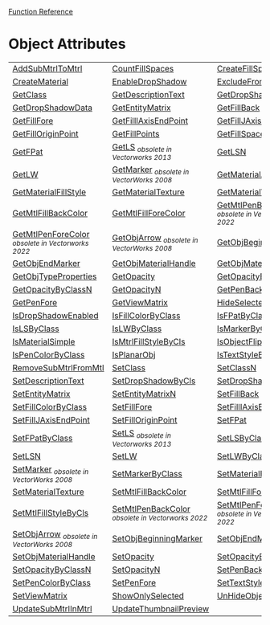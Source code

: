 [Function Reference](../README.md)

# Object Attributes
| | | |
|---|---|---|
| [AddSubMtrlToMtrl](../Functions/AddSubMtrlToMtrl.md) | [CountFillSpaces](../Functions/CountFillSpaces.md) | [CreateFillSpace](../Functions/CreateFillSpace.md) |
| [CreateMaterial](../Functions/CreateMaterial.md) | [EnableDropShadow](../Functions/EnableDropShadow.md) | [ExcludeFromDataVis](../Functions/ExcludeFromDataVis.md) |
| [GetClass](../Functions/GetClass.md) | [GetDescriptionText](../Functions/GetDescriptionText.md) | [GetDropShadowByCls](../Functions/GetDropShadowByCls.md) |
| [GetDropShadowData](../Functions/GetDropShadowData.md) | [GetEntityMatrix](../Functions/GetEntityMatrix.md) | [GetFillBack](../Functions/GetFillBack.md) |
| [GetFillFore](../Functions/GetFillFore.md) | [GetFillIAxisEndPoint](../Functions/GetFillIAxisEndPoint.md) | [GetFillJAxisEndPoint](../Functions/GetFillJAxisEndPoint.md) |
| [GetFillOriginPoint](../Functions/GetFillOriginPoint.md) | [GetFillPoints](../Functions/GetFillPoints.md) | [GetFillSpace](../Functions/GetFillSpace.md) |
| [GetFPat](../Functions/GetFPat.md) | [GetLS](../Functions/GetLS.md) <sub>*obsolete in Vectorworks 2013*</sub>| [GetLSN](../Functions/GetLSN.md) |
| [GetLW](../Functions/GetLW.md) | [GetMarker](../Functions/GetMarker.md) <sub>*obsolete in VectorWorks 2008*</sub>| [GetMaterialArea](../Functions/GetMaterialArea.md) |
| [GetMaterialFillStyle](../Functions/GetMaterialFillStyle.md) | [GetMaterialTexture](../Functions/GetMaterialTexture.md) | [GetMaterialVolume](../Functions/GetMaterialVolume.md) |
| [GetMtlFillBackColor](../Functions/GetMtlFillBackColor.md) | [GetMtlFillForeColor](../Functions/GetMtlFillForeColor.md) | [GetMtlPenBackColor](../Functions/GetMtlPenBackColor.md) <sub>*obsolete in Vectorworks 2022*</sub>|
| [GetMtlPenForeColor](../Functions/GetMtlPenForeColor.md) <sub>*obsolete in Vectorworks 2022*</sub>| [GetObjArrow](../Functions/GetObjArrow.md) <sub>*obsolete in VectorWorks 2008*</sub>| [GetObjBeginningMarker](../Functions/GetObjBeginningMarker.md) |
| [GetObjEndMarker](../Functions/GetObjEndMarker.md) | [GetObjMaterialHandle](../Functions/GetObjMaterialHandle.md) | [GetObjMaterialName](../Functions/GetObjMaterialName.md) |
| [GetObjTypeProperties](../Functions/GetObjTypeProperties.md) | [GetOpacity](../Functions/GetOpacity.md) | [GetOpacityByClass](../Functions/GetOpacityByClass.md) |
| [GetOpacityByClassN](../Functions/GetOpacityByClassN.md) | [GetOpacityN](../Functions/GetOpacityN.md) | [GetPenBack](../Functions/GetPenBack.md) |
| [GetPenFore](../Functions/GetPenFore.md) | [GetViewMatrix](../Functions/GetViewMatrix.md) | [HideSelectedObjects](../Functions/HideSelectedObjects.md) |
| [IsDropShadowEnabled](../Functions/IsDropShadowEnabled.md) | [IsFillColorByClass](../Functions/IsFillColorByClass.md) | [IsFPatByClass](../Functions/IsFPatByClass.md) |
| [IsLSByClass](../Functions/IsLSByClass.md) | [IsLWByClass](../Functions/IsLWByClass.md) | [IsMarkerByClass](../Functions/IsMarkerByClass.md) |
| [IsMaterialSimple](../Functions/IsMaterialSimple.md) | [IsMtrlFillStyleByCls](../Functions/IsMtrlFillStyleByCls.md) | [IsObjectFlipped](../Functions/IsObjectFlipped.md) |
| [IsPenColorByClass](../Functions/IsPenColorByClass.md) | [IsPlanarObj](../Functions/IsPlanarObj.md) | [IsTextStyleByClass](../Functions/IsTextStyleByClass.md) |
| [RemoveSubMtrlFromMtl](../Functions/RemoveSubMtrlFromMtl.md) | [SetClass](../Functions/SetClass.md) | [SetClassN](../Functions/SetClassN.md) |
| [SetDescriptionText](../Functions/SetDescriptionText.md) | [SetDropShadowByCls](../Functions/SetDropShadowByCls.md) | [SetDropShadowData](../Functions/SetDropShadowData.md) |
| [SetEntityMatrix](../Functions/SetEntityMatrix.md) | [SetEntityMatrixN](../Functions/SetEntityMatrixN.md) | [SetFillBack](../Functions/SetFillBack.md) |
| [SetFillColorByClass](../Functions/SetFillColorByClass.md) | [SetFillFore](../Functions/SetFillFore.md) | [SetFillIAxisEndPoint](../Functions/SetFillIAxisEndPoint.md) |
| [SetFillJAxisEndPoint](../Functions/SetFillJAxisEndPoint.md) | [SetFillOriginPoint](../Functions/SetFillOriginPoint.md) | [SetFPat](../Functions/SetFPat.md) |
| [SetFPatByClass](../Functions/SetFPatByClass.md) | [SetLS](../Functions/SetLS.md) <sub>*obsolete in Vectorworks 2013*</sub>| [SetLSByClass](../Functions/SetLSByClass.md) |
| [SetLSN](../Functions/SetLSN.md) | [SetLW](../Functions/SetLW.md) | [SetLWByClass](../Functions/SetLWByClass.md) |
| [SetMarker](../Functions/SetMarker.md) <sub>*obsolete in VectorWorks 2008*</sub>| [SetMarkerByClass](../Functions/SetMarkerByClass.md) | [SetMaterialFillStyle](../Functions/SetMaterialFillStyle.md) |
| [SetMaterialTexture](../Functions/SetMaterialTexture.md) | [SetMtlFillBackColor](../Functions/SetMtlFillBackColor.md) | [SetMtlFillForeColor](../Functions/SetMtlFillForeColor.md) |
| [SetMtlFillStyleByCls](../Functions/SetMtlFillStyleByCls.md) | [SetMtlPenBackColor](../Functions/SetMtlPenBackColor.md) <sub>*obsolete in Vectorworks 2022*</sub>| [SetMtlPenForeColor](../Functions/SetMtlPenForeColor.md) <sub>*obsolete in Vectorworks 2022*</sub>|
| [SetObjArrow](../Functions/SetObjArrow.md) <sub>*obsolete in VectorWorks 2008*</sub>| [SetObjBeginningMarker](../Functions/SetObjBeginningMarker.md) | [SetObjEndMarker](../Functions/SetObjEndMarker.md) |
| [SetObjMaterialHandle](../Functions/SetObjMaterialHandle.md) | [SetOpacity](../Functions/SetOpacity.md) | [SetOpacityByClass](../Functions/SetOpacityByClass.md) |
| [SetOpacityByClassN](../Functions/SetOpacityByClassN.md) | [SetOpacityN](../Functions/SetOpacityN.md) | [SetPenBack](../Functions/SetPenBack.md) |
| [SetPenColorByClass](../Functions/SetPenColorByClass.md) | [SetPenFore](../Functions/SetPenFore.md) | [SetTextStyleByClass](../Functions/SetTextStyleByClass.md) |
| [SetViewMatrix](../Functions/SetViewMatrix.md) | [ShowOnlySelected](../Functions/ShowOnlySelected.md) | [UnHideObjects](../Functions/UnHideObjects.md) |
| [UpdateSubMtrlInMtrl](../Functions/UpdateSubMtrlInMtrl.md) | [UpdateThumbnailPreview](../Functions/UpdateThumbnailPreview.md) 
